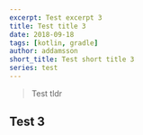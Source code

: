 ```yaml
---
excerpt: Test excerpt 3
title: Test title 3
date: 2018-09-18
tags: [kotlin, gradle]
author: addamsson
short_title: Test short title 3
series: test
---
```


> Test tldr

## Test 3

